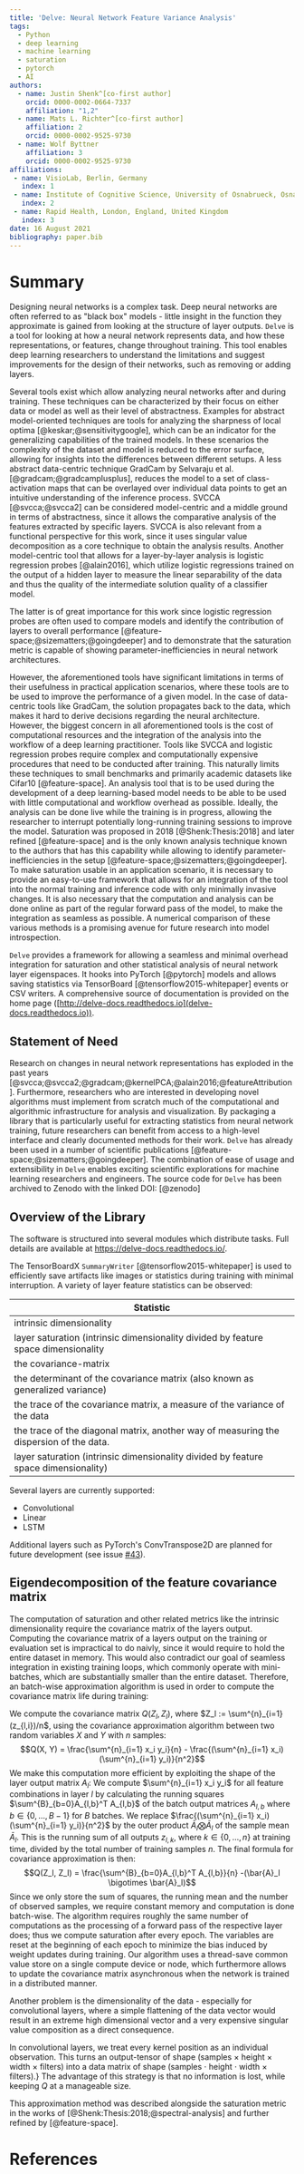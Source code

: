 ```yaml
---
title: 'Delve: Neural Network Feature Variance Analysis'
tags:
  - Python
  - deep learning
  - machine learning
  - saturation
  - pytorch
  - AI
authors:
  - name: Justin Shenk^[co-first author]
    orcid: 0000-0002-0664-7337
    affiliation: "1,2"
  - name: Mats L. Richter^[co-first author]
    affiliation: 2
    orcid: 0000-0002-9525-9730
  - name: Wolf Byttner
    affiliation: 3
    orcid: 0000-0002-9525-9730
affiliations:
 - name: VisioLab, Berlin, Germany
   index: 1
 - name: Institute of Cognitive Science, University of Osnabrueck, Osnabrueck, Germany
   index: 2
 - name: Rapid Health, London, England, United Kingdom
   index: 3
date: 16 August 2021
bibliography: paper.bib
---
```


# Summary
Designing neural networks is a complex task.
Deep neural networks are often referred to as "black box" models - little insight in the function they approximate is gained from looking at the structure of layer outputs.
``Delve`` is a tool for looking at how a neural network represents data, and how these representations, or features, change throughout training.
This tool enables deep learning researchers to understand the limitations and suggest improvements for the design of their networks, such as removing or adding layers.

Several tools exist which allow analyzing neural networks after and during training.
These techniques can be characterized by their focus on either data or model as well as their level of abstractness.
Examples for abstract model-oriented techniques are tools for analyzing the sharpness of local optima [@keskar;@sensitivitygoogle], which can be an indicator for the generalizing capabilities of the trained models.
In these scenarios the complexity of the dataset and model is reduced to the error surface, allowing for insights into the differences between different setups.
A less abstract data-centric technique GradCam by Selvaraju et al. [@gradcam;@gradcamplusplus], reduces the model to a set of class-activation maps that can be overlayed over individual data points to get an intuitive understanding of the inference process.
SVCCA [@svcca;@svcca2] can be considered model-centric and a middle ground in terms of abstractness, since it allows the comparative analysis of the features extracted by specific layers.
SVCCA is also relevant from a functional perspective for this work, since it uses singular value decomposition as a core technique to obtain the analysis results.
Another model-centric tool that allows for a layer-by-layer analysis is logistic regression probes [@alain2016], which utilize logistic regressions trained on the output of a hidden layer to measure the linear separability of the data and thus the quality of the intermediate solution quality of a classifier model.

The latter is of great importance for this work since logistic regression probes are often used to compare models and identify the contribution of layers to overall performance [@feature-space;@sizematters;@goingdeeper] and to demonstrate that the saturation metric is capable of showing parameter-inefficiencies in neural network architectures.

However, the aforementioned tools have significant limitations in terms of their usefulness in practical application scenarios, where these tools are to be used to improve the performance of a given model.
In the case of data-centric tools like GradCam, the solution propagates back to the data, which makes it hard to derive decisions regarding the neural architecture.
However, the biggest concern in all aforementioned tools is the cost of computational resources and the integration of the analysis into the workflow of a deep learning practitioner.
Tools like SVCCA and logistic regression probes require complex and computationally expensive procedures that need to be conducted after training.
This naturally limits these techniques to small benchmarks and primarily academic datasets like Cifar10 [@feature-space].
An analysis tool that is to be used during the development of a deep learning-based model needs to be able to be used with little computational and workflow overhead as possible.
Ideally, the analysis can be done live while the training is in progress, allowing the researcher to interrupt potentially long-running training sessions to improve the model.
Saturation was proposed in 2018 [@Shenk:Thesis:2018] and later refined [@feature-space] and is the only known analysis technique known to the authors that has this capability while allowing to identify parameter-inefficiencies in the setup [@feature-space;@sizematters;@goingdeeper].
To make saturation usable in an application scenario, it is necessary to provide an easy-to-use framework that allows for an integration of the tool into the normal training and inference code with only minimally invasive changes.
It is also necessary that the computation and analysis can be done online as part of the regular forward pass of the model, to make the integration as seamless as possible.
A numerical comparison of these various methods is a promising avenue for future research into model introspection.

``Delve`` provides a framework for allowing a seamless and minimal overhead integration for saturation and
other statistical analysis of neural network layer eigenspaces.
It hooks into PyTorch [@pytorch] models and allows saving statistics via TensorBoard [@tensorflow2015-whitepaper] events or CSV writers.
A comprehensive source of documentation is provided on the home page
([http://delve-docs.readthedocs.io](delve-docs.readthedocs.io)).


## Statement of Need
Research on changes in neural network representations has exploded in the past years [@svcca;@svcca2;@gradcam;@kernelPCA;@alain2016;@featureAttribution].
Furthermore, researchers who are interested in developing novel algorithms must implement from scratch much of the computational and algorithmic infrastructure for analysis and visualization.
By packaging a library that is particularly useful for extracting statistics from neural network training, future researchers can benefit from access to a high-level interface and clearly documented methods for their work.
``Delve`` has already been used in a number of scientific publications [@feature-space;@sizematters;@goingdeeper].
The combination of ease of usage and extensibility in ``Delve`` enables exciting scientific explorations for machine learning researchers and engineers.
The source code for ``Delve`` has been archived to Zenodo with the linked DOI: [@zenodo]

## Overview of the Library
The software is structured into several modules which distribute tasks. Full details are available at <https://delve-docs.readthedocs.io/>.

The TensorBoardX `SummaryWriter` [@tensorflow2015-whitepaper] is used to efficiently save artifacts like images or statistics during training with minimal interruption.
A variety of layer feature statistics can be observed:

| Statistic |
|----------------------------------------------------------------------------------|
| intrinsic dimensionality                                                               |
| layer saturation (intrinsic dimensionality divided by feature space dimensionality      |
| the covariance-matrix                    |
| the determinant of the covariance matrix (also known as generalized variance)          |
| the trace of the covariance matrix, a measure of the variance of the data                  |
| the trace of the diagonal matrix, another way of measuring the dispersion of the data. |
| layer saturation (intrinsic dimensionality divided by feature space dimensionality)    |


Several layers are currently supported:

* Convolutional
* Linear
* LSTM

Additional layers such as PyTorch's ConvTranspose2D are planned for future development (see issue [#43](https://github.com/delve-team/delve/issues/43)).

## Eigendecomposition of the feature covariance matrix
The computation of saturation and other related metrics like the intrinsic dimensionality require the covariance matrix
of the layers output.
Computing the covariance matrix of a layers output on the training or evaluation set is impractical to do naivly, since
it would require to hold the entire dataset in memory.
This would also contradict our goal of seamless integration in existing training loops, which commonly operate with
mini-batches, which are substantially smaller than the entire dataset.
Therefore, an batch-wise approximation algorithm is used in order to compute the covariance matrix life during training:


We compute the covariance matrix $Q(Z_l,Z_l)$, where $Z_l := \sum^{n}_{i=1}(z_{l,i})/n$, using the covariance approximation algorithm between two random variables $X$ and $Y$ with $n$ samples:
$$Q(X, Y) = \frac{\sum^{n}_{i=1} x_i y_i}{n} - \frac{(\sum^{n}_{i=1} x_i)  (\sum^{n}_{i=1} y_i)}{n^2}$$
We make this computation more efficient by exploiting the shape of the layer output matrix $A_l$:
We compute $\sum^{n}_{i=1} x_i y_i$ for all feature combinations in layer $l$ by calculating the running squares $\sum^{B}_{b=0}A_{l,b}^T A_{l,b}$ of the batch output matrices $A_{l,b}$ where $b \in \{0,...,B-1\}$ for $B$ batches. We replace $\frac{(\sum^{n}_{i=1} x_i)  (\sum^{n}_{i=1} y_i)}{n^2}$ by the outer product $\bar{A}_l \bigotimes \bar{A}_l$ of the sample mean $\bar{A}_l$.
This is the running sum of all outputs $z_{l,k}$, where $k \in \{0,...,n\}$ at training time, divided by the total number of training samples $n$.
The final formula for covariance approximation is then:
$$Q(Z_l, Z_l) = \frac{\sum^{B}_{b=0}A_{l,b}^T A_{l,b}}{n} -(\bar{A}_l \bigotimes \bar{A}_l)$$
Since we only store the sum of squares, the running mean and the number of observed samples, we require constant memory and computation is done batch-wise.
The algorithm requires roughly the same number of computations as the processing of a forward pass of the respective layer does; thus we compute saturation after every epoch. The variables are reset at the beginning of each epoch to minimize the bias induced by weight updates during training.
Our algorithm uses a thread-save common value store on a single compute device or node, which furthermore allows to update the covariance matrix asynchronous when the network is trained in a distributed manner.

Another problem is the dimensionality of the data - especially for convolutional layers, where a simple flattening
of the data vector would result in an extreme high dimensional vector and a very expensive singular value composition 
as a direct consequence.

In convolutional layers, we treat every kernel position as an individual observation. This turns an output-tensor of shape (samples $\times$ height $\times$ width $\times$ filters) into a data matrix of shape (samples $\cdot$ height $\cdot$ width $\times$ filters).}
The advantage of this strategy is that no information is lost, while keeping $Q$ at a manageable size.

This approximation method was described alongside the saturation metric in the works of [@Shenk:Thesis:2018;@spectral-analysis] and further refined by [@feature-space].

# References
